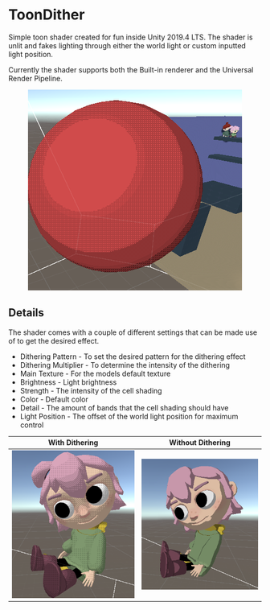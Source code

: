 # ToonDither
Simple toon shader created for fun inside Unity 2019.4 LTS. The shader is unlit and fakes lighting through either the world light or custom inputted light position. 

Currently the shader supports both the Built-in renderer and the Universal Render Pipeline. 

<p align="center">
  <img src="./res/sphere.png">
</p>

## Details
The shader comes with a couple of different settings that can be made use of to get the desired effect. 

- Dithering Pattern - To set the desired pattern for the dithering effect
- Dithering Multiplier - To determine the intensity of the dithering
- Main Texture - For the models default texture
- Brightness - Light brightness
- Strength - The intensity of the cell shading 
- Color - Default color
- Detail - The amount of bands that the cell shading should have
- Light Position - The offset of the world light position for maximum control

With Dithering            |  Without Dithering
:-------------------------:|:-------------------------:
![](./res/withdither.png)  |  ![](./res/withoutdither.png)
